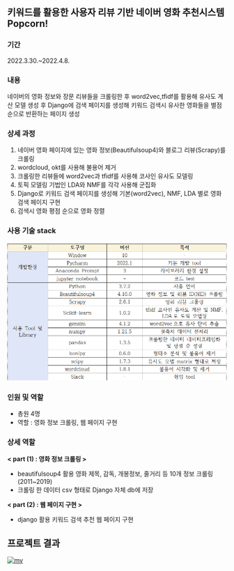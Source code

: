 
 ## 키워드를 활용한 사용자 리뷰 기반 네이버 영화 추천시스템 Popcorn!
 
 ### 기간  
 2022.3.30.~2022.4.8.  
 
 ### 내용   
 네이버의 영화 정보와 장문 리뷰들을 크롤링한 후 word2vec,tfidf를 활용해 유사도 계산 모델 생성 후 Django에 검색 페이지를 생성해 키워드 검색시 유사한 영화들을 별점순으로 반환하는 페이지 생성  
 
 ### 상세 과정
 
 1. 네이버 영화 페이지에 있는 영화 정보(Beautifulsoup4)와 블로그 리뷰(Scrapy)를 크롤링 
 2. wordcloud, okt를 사용해 불용어 제거 
 3. 크롤링한 리뷰들에 word2vec과 tfidf를 사용해 코사인 유사도 모델링 
 4. 토픽 모델링 기법인 LDA와 NMF를 각각 사용해 군집화 
 5. Django로 키워드 검색 페이지를 생성해 기본(word2vec), NMF, LDA 별로 영화 검색 페이지 구현 
 6. 검색시 영화 평점 순으로 영화 정렬
 
 ### 사용 기술 stack
 
 ![image](./stack.png)


### 인원 및 역할
- 총원 4명 
- 역할 : 영화 정보 크롤링, 웹 페이지 구현

### 상세 역할
**< part (1) : 영화 정보 크롤링 >**    
- beautifulsoup4 활용 영화 제목, 감독, 개봉정보, 줄거리 등 10개 정보 크롤링(2011~2019)
- 크롤링 한 데이터 csv 형태로 Django 자체 db에 저장  

**< part (2) : 웹 페이지 구현 >**  
- django 활용 키워드 검색 추천 웹 페이지 구현  

## 프로젝트 결과

[![mv](https://img.youtube.com/vi/AfWimVqh24s/0.jpg)](https://www.youtube.com/watch?v=AfWimVqh24s)
